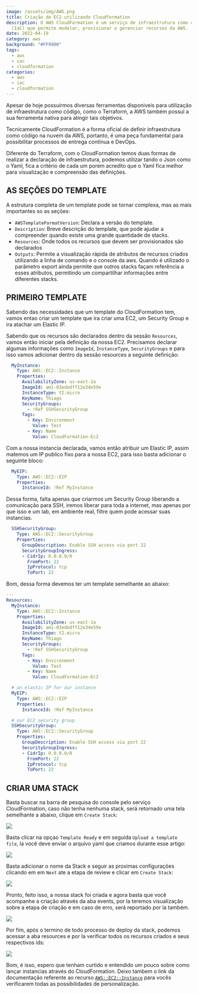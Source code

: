 ```yaml
---
image: /assets/img/AWS.png
title: Criação de EC2 utilizando Cloudformation
description: O AWS CloudFormation é um serviço de infraestrutura como código
  (IaC) que permite modelar, provisionar e gerenciar recursos da AWS.
date: 2022-04-19
category: aws
background: "#FF9900"
tags:
  - aws
  - iac
  - cloudformation
categories:
  - aws
  - iac
  - cloudformation
---
```

Apesar de hoje possuirmos diversas ferramentas disponiveis para utilização de infraestrutura como código, como o Terraform, a AWS também possui a sua ferramenta nativa para atingir tais objetivos.

Tecnicamente CloudFormation é a forma oficial de definir infraestrutura como código na nuvem da AWS, portanto, é uma peça fundamental para possibilitar processos de entrega contínua e DevOps.

Diferente do Terraform, com o CloudFormation temos duas formas de realizar a declaração de infraestrutura, podemos utilizar tando o Json como o Yaml, fica a critério de cada um porem acredito que o Yaml fica melhor para visualização e compreensão das definições.

## AS SEÇÕES DO TEMPLATE

A estrutura completa de um template pode se tornar complexa, mas as mais importantes so as seções:

* `AWSTemplateFormatVersion`: Declara a versão do template.
* `Description`: Breve descrição do template, que pode ajudar a compreender quando existe uma grande quantidade de stacks.
* `Resources`: Onde todos os recursos que devem ser provisionados são declarados
* `Outputs`: Permite a visualização rápida de atributos de recursos criados utilizando a linha de comando e o console da aws. Quando é utilizado o parâmetro export ainda permite que outros stacks façam referência a esses atributos, permitindo um compartilhar informações entre diferentes stacks.

## PRIMEIRO TEMPLATE

Sabendo das necessidades que um template do CloudFormation tem, vamos entao criar um template que ira criar uma EC2, um Security Group e ira atachar um Elastic IP.

Sabendo que os recursos são declarados dentro da sessão `Resources`, vamos então iniciar pela definição da nossa EC2. Precisamos declarar algumas informações como `ImageId`, `InstanceType`, `SecurityGroups` e para isso vamos adicionar dentro da sessão resources a seguinte definição:

```yaml
  MyInstance:
    Type: AWS::EC2::Instance
    Properties:
      AvailabilityZone: us-east-1a
      ImageId: ami-03ededff12e34e59e
      InstanceType: t2.micro
      KeyName: Thiago
      SecurityGroups:
        - !Ref SSHSecurityGroup
      Tags: 
        - Key: Environment
          Value: Test
        - Key: Name
          Value: CloudFormation-Ec2
```

Com a nossa instancia declarada, vamos então atribuir um Elastic IP, assim matemos um IP publico fixo para a nossa EC2, para isso basta adicionar o seguinte bloco:

```yaml
  MyEIP:
    Type: AWS::EC2::EIP
    Properties:
      InstanceId: !Ref MyInstance
```

Dessa forma, falta apenas que criarmos um Security Group liberando a comunicação para SSH, iremos liberar para toda a internet, mas apenas por que isso e um lab, em ambiente real, filtre quem pode acessar suas instancias.

```yaml
  SSHSecurityGroup:
    Type: AWS::EC2::SecurityGroup
    Properties:
      GroupDescription: Enable SSH access via port 22
      SecurityGroupIngress:
      - CidrIp: 0.0.0.0/0
        FromPort: 22
        IpProtocol: tcp
        ToPort: 22
```

Bom, dessa forma devemos ter um template semelhante ao abaixo:

```yaml
---
Resources:
  MyInstance:
    Type: AWS::EC2::Instance
    Properties:
      AvailabilityZone: us-east-1a
      ImageId: ami-03ededff12e34e59e
      InstanceType: t2.micro
      KeyName: Thiago
      SecurityGroups:
        - !Ref SSHSecurityGroup
      Tags: 
        - Key: Environment
          Value: Test
        - Key: Name
          Value: CloudFormation-Ec2

  # an elastic IP for our instance
  MyEIP:
    Type: AWS::EC2::EIP
    Properties:
      InstanceId: !Ref MyInstance

  # our EC2 security group
  SSHSecurityGroup:
    Type: AWS::EC2::SecurityGroup
    Properties:
      GroupDescription: Enable SSH access via port 22
      SecurityGroupIngress:
      - CidrIp: 0.0.0.0/0
        FromPort: 22
        IpProtocol: tcp
        ToPort: 22
```

## CRIAR UMA STACK

Basta buscar na barra de pesquisa do console pelo serviço CloudFormation, caso não tenha  nenhuma stack, será retornado uma tela semelhante a abaixo, clique em `Create Stack`:

![](/assets/img/CF-01.png)

Basta clicar na opçao `Template Ready` e em seguida `Upload a template file`, la você deve enviar o arquivo yaml que criamos durante esse artigo:

![](/assets/img/CF-02.png)

Basta adicionar o nome da Stack e seguir as proximas configurações clicando em em `Next` ate a etapa de review e clicar em `Create Stack`:

![](/assets/img/CF-04.png)

Pronto, feito isso, a nossa stack foi criada e agora basta que você acompanhe a criação através da aba events, por la teremos visualização sobre a etapa de criação e em caso de erro, será reportado por la também.

![](/assets/img/CF-06.png)

Por fim, após o termino de todo processo de deploy da stack, podemos acessar a aba resources e por la verificar todos os recursos criados e seus respectivos ids:

![](/assets/img/CF-07.png)



Bom, é isso, espero que tenham curtido e entendido um pouco sobre como lançar instancias através do CloudFormation. Deixo tambem o link da documentação referente ao recurso [`AWS::EC2::Instance`](https://docs.aws.amazon.com/AWSCloudFormation/latest/UserGuide/aws-properties-ec2-instance.html) para vocês verificarem todas as possibilidades de personalização.